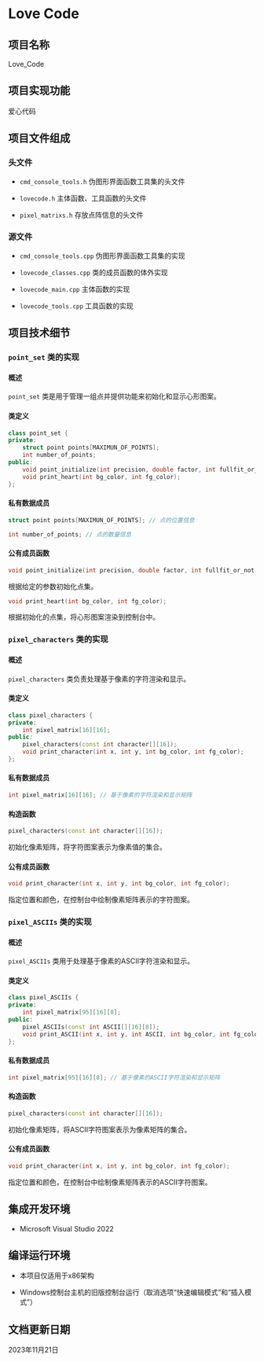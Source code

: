# Love Code

## 项目名称

Love_Code

## 项目实现功能

爱心代码

## 项目文件组成

### 头文件

* `cmd_console_tools.h`
伪图形界面函数工具集的头文件

* `lovecode.h`
主体函数、工具函数的头文件

* `pixel_matrixs.h`
存放点阵信息的头文件

### 源文件

* `cmd_console_tools.cpp`
伪图形界面函数工具集的实现

* `lovecode_classes.cpp`
类的成员函数的体外实现

* `lovecode_main.cpp`
主体函数的实现

* `lovecode_tools.cpp`
工具函数的实现

## 项目技术细节

### `point_set` 类的实现

#### 概述

`point_set` 类是用于管理一组点并提供功能来初始化和显示心形图案。

#### 类定义

```cpp
class point_set {
private:
    struct point points[MAXIMUN_OF_POINTS];
    int number_of_points;
public:
    void point_initialize(int precision, double factor, int fullfit_or_not = 0);
    void print_heart(int bg_color, int fg_color);
};
```

#### 私有数据成员

```cpp
struct point points[MAXIMUN_OF_POINTS]; // 点的位置信息
```

```cpp
int number_of_points; // 点的数量信息
```

#### 公有成员函数

```cpp
void point_initialize(int precision, double factor, int fullfit_or_not = 0);
```
根据给定的参数初始化点集。

```cpp
void print_heart(int bg_color, int fg_color);
```
根据初始化的点集，将心形图案渲染到控制台中。

### `pixel_characters` 类的实现

#### 概述

`pixel_characters` 类负责处理基于像素的字符渲染和显示。

#### 类定义

```cpp
class pixel_characters {
private:
    int pixel_matrix[16][16];
public:
    pixel_characters(const int character[][16]);
    void print_character(int x, int y, int bg_color, int fg_color);
};
```

#### 私有数据成员

```cpp
int pixel_matrix[16][16]; // 基于像素的字符渲染和显示矩阵
```

#### 构造函数

```cpp
pixel_characters(const int character[][16]);
```
初始化像素矩阵，将字符图案表示为像素值的集合。

#### 公有成员函数

```cpp
void print_character(int x, int y, int bg_color, int fg_color);
```
指定位置和颜色，在控制台中绘制像素矩阵表示的字符图案。

### `pixel_ASCIIs` 类的实现

#### 概述

`pixel_ASCIIs` 类用于处理基于像素的ASCII字符渲染和显示。

#### 类定义

```cpp
class pixel_ASCIIs {
private:
    int pixel_matrix[95][16][8];
public:
    pixel_ASCIIs(const int ASCII[][16][8]);
    void print_ASCII(int x, int y, int ASCII, int bg_color, int fg_color);
};
```

#### 私有数据成员

```cpp
int pixel_matrix[95][16][8]; // 基于像素的ASCII字符渲染和显示矩阵
```

#### 构造函数

```cpp
pixel_characters(const int character[][16]);
```
初始化像素矩阵，将ASCII字符图案表示为像素矩阵的集合。

#### 公有成员函数

```cpp
void print_character(int x, int y, int bg_color, int fg_color);
```
指定位置和颜色，在控制台中绘制像素矩阵表示的ASCII字符图案。

## 集成开发环境

* Microsoft Visual Studio 2022

## 编译运行环境

* 本项目仅适用于x86架构

* Windows控制台主机的旧版控制台运行（取消选项“快速编辑模式”和“插入模式”）

## 文档更新日期

2023年11月21日